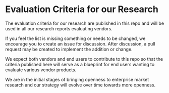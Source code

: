 # Evaluation Criteria for our Research

The evaluation criteria for our research are published in this repo and will be used in all our research reports evaluating vendors.

If you feel the list is missing something or needs to be changed, we encourage you to create an issue for discussion. After discussion, a pull request may be created to implement the addition or change.

We expect both vendors and end users to contribute to this repo so that the criteria published here will serve as a blueprint for end users wanting to evaluate various vendor products.

We are in the initial stages of bringing openness to enterprise market research and our strategy will evolve over time towards more openness.

